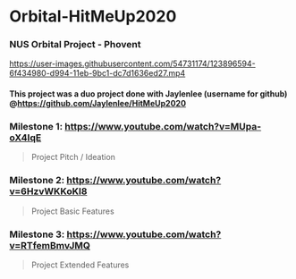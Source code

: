 # Orbital-HitMeUp2020
### NUS Orbital Project - Phovent
https://user-images.githubusercontent.com/54731174/123896594-6f434980-d994-11eb-9bc1-dc7d1636ed27.mp4

#### This project was a duo project done with Jaylenlee (username for github) @https://github.com/Jaylenlee/HitMeUp2020

### Milestone 1: https://www.youtube.com/watch?v=MUpa-oX4IqE
> Project Pitch / Ideation

### Milestone 2: https://www.youtube.com/watch?v=6HzvWKKoKl8
> Project Basic Features

### Milestone 3: https://www.youtube.com/watch?v=RTfemBmvJMQ
> Project Extended Features
